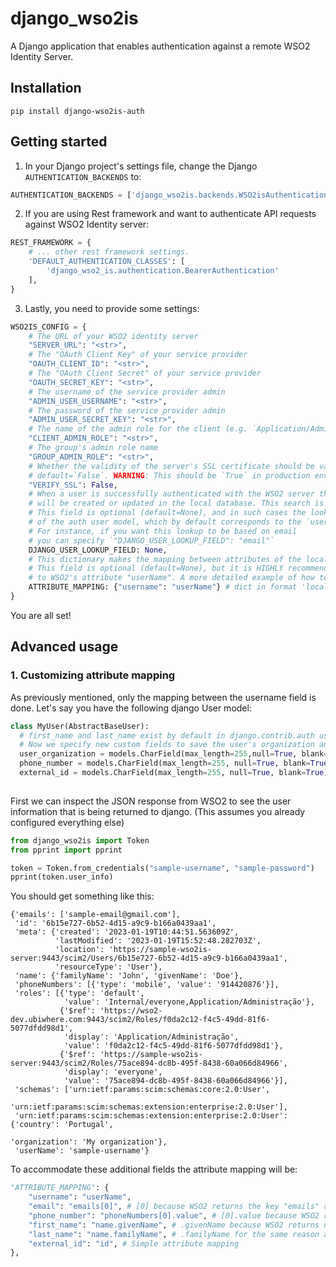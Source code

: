 # django_wso2is
A Django application that enables authentication against a remote WSO2 Identity Server.

## Installation
`pip install django-wso2is-auth`

## Getting started
1. In your Django project's settings file, change the Django `AUTHENTICATION_BACKENDS` to:

```python
AUTHENTICATION_BACKENDS = ['django_wso2is.backends.WSO2isAuthenticationBackend',]
```

2. If you are using Rest framework and want to authenticate API requests against WSO2 Identity server:
```python
REST_FRAMEWORK = {
    # ... other rest framework settings.
    'DEFAULT_AUTHENTICATION_CLASSES': [
        'django_wso2_is.authentication.BearerAuthentication'
    ],
}
```

3. Lastly, you need to provide some settings:
```python
WSO2IS_CONFIG = {
    # The URL of your WSO2 identity server
    "SERVER_URL": "<str>",
    # The "OAuth Client Key" of your service provider
    "OAUTH_CLIENT_ID": "<str>",
    # The "OAuth Client Secret" of your service provider
    "OAUTH_SECRET_KEY": "<str>",
    # The username of the service provider admin
    "ADMIN_USER_USERNAME": "<str>",
    # The password of the service provider admin
    "ADMIN_USER_SECRET_KEY": "<str>",
    # The name of the admin role for the client (e.g. `Application/Administration`)
    "CLIENT_ADMIN_ROLE": "<str>",
    # The group's admin role name
    "GROUP_ADMIN_ROLE": "<str>",
    # Whether the validity of the server's SSL certificate should be validated.
    # default=`False`. WARNING: This should be `True` in production environments.
    "VERIFY_SSL": False,
    # When a user is successfully authenticated with the WSO2 server this user
    # will be created or updated in the local database. This search is based on `DJANGO_USER_LOOKUP_FIELD`. 
    # This field is optional (default=None), and in such cases the lookup is performed based on the `USERNAME` field
    # of the auth user model, which by default corresponds to the `username` field. 
    # For instance, if you want this lookup to be based on email 
    # you can specify `"DJANGO_USER_LOOKUP_FIELD": "email"`
    DJANGO_USER_LOOKUP_FIELD: None,
    # This dictionary makes the mapping between attributes of the local user with attributes of the remote user.
    # This field is optional (default=None), but it is HIGHLY recommended you customize it. By default only `username` get's mapped
    # to WSO2's attribute "userName". A more detailed example of how to customize this field will be presented below.
    ATTRIBUTE_MAPPING: {"username": "userName"} # dict in format 'local_attribute' : 'remote_attribute'
}
```

You are all set!

## Advanced usage

### 1. Customizing attribute mapping
As previously mentioned, only the mapping between the username field is done. Let's say you have the following django User model:
```python
class MyUser(AbstractBaseUser):
  # first_name and last_name exist by default in django.contrib.auth user model
  # Now we specify new custom fields to save the user's organization and phone number from WSO2 identity server
  user_organization = models.CharField(max_length=255,null=True, blank=True)
  phone_number = models.CharField(max_length=255, null=True, blank=True)
  external_id = models.CharField(max_length=255, null=True, blank=True)
  
```
First we can inspect the JSON response from WSO2 to see the user information that is being returned to django. (This assumes you already configured everything else)
```python
from django_wso2is import Token
from pprint import pprint

token = Token.from_credentials("sample-username", "sample-password")
pprint(token.user_info)
```
You should get something like this:
```
{'emails': ['sample-email@gmail.com'],
 'id': '6b15e727-6b52-4d15-a9c9-b166a0439aa1',
 'meta': {'created': '2023-01-19T10:44:51.563609Z',
          'lastModified': '2023-01-19T15:52:48.282703Z',
          'location': 'https://sample-wso2is-server:9443/scim2/Users/6b15e727-6b52-4d15-a9c9-b166a0439aa1',
          'resourceType': 'User'},
 'name': {'familyName': 'John', 'givenName': 'Doe'},
 'phoneNumbers': [{'type': 'mobile', 'value': '914420876'}],
 'roles': [{'type': 'default',
            'value': 'Internal/everyone,Application/Administração'},
           {'$ref': 'https://wso2-dev.ubiwhere.com:9443/scim2/Roles/f0da2c12-f4c5-49dd-81f6-5077dfdd98d1',
            'display': 'Application/Administração',
            'value': 'f0da2c12-f4c5-49dd-81f6-5077dfdd98d1'},
           {'$ref': 'https://sample-wso2is-server:9443/scim2/Roles/75ace894-dc8b-495f-8438-60a066d84966',
            'display': 'everyone',
            'value': '75ace894-dc8b-495f-8438-60a066d84966'}],
 'schemas': ['urn:ietf:params:scim:schemas:core:2.0:User',
             'urn:ietf:params:scim:schemas:extension:enterprise:2.0:User'],
 'urn:ietf:params:scim:schemas:extension:enterprise:2.0:User': {'country': 'Portugal',
                                                                'organization': 'My organization'},
 'userName': 'sample-username'}
```
To accommodate these additional fields the attribute mapping will be: 
```python
"ATTRIBUTE_MAPPING": {
    "username": "userName",
    "email": "emails[0]", # [0] because WSO2 returns the key "emails" as a list
    "phone_number": "phoneNumbers[0].value", # [0].value because WSO2 returns the key "phoneNumbers" as a list of objects with key "value"
    "first_name": "name.givenName", # .givenName because WSO2 returns nested "name" object
    "last_name": "name.familyName", # .familyName for the same reason as before
    "external_id": "id", # Simple attribute mapping
},
```


